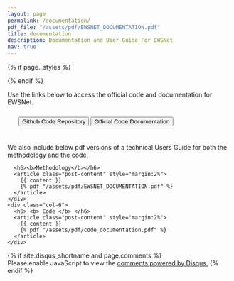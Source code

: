 ```yaml
---
layout: page
permalink: /documentation/
pdf_file: "/assets/pdf/EWSNET_DOCUMENTATION.pdf"
title: documentation
description: Documentation and User Guide For EWSNet
nav: true
---
```


{% if page._styles %}
<style type="text/css">
  {{ page._styles }}
</style>
{% endif %}

<div class="post">
  Use the links below to access the official code and documentation for EWSNet.
  <div class="row" style="padding:5%">
    <div class="col-3"></div> 
    <div class="col-6">
      <div class="list-group list-group-horizontal">
        <a href="https://github.com/sahilsid/ewsnet"> <button class="btn btn-primary  z-depth-1" style="text-align:center">
          Github Code Repository
        </button></a>
        <a href="https://ewsnet.readthedocs.io/"><button class="btn btn-primary  z-depth-1" style="text-align:center"> Official Code Documentation </button></a>
      </div>    
    </div>
  </div>
  
  <p>
      We also include below pdf versions of a technical Users Guide for both the methodology and the code.
  </p>
  <div class="row">
    <div class="col-6">
      
      <h6><b>Methodology</b></h6>
      <article class="post-content" style="margin:2%">
        {{ content }}
        {% pdf "/assets/pdf/EWSNET_DOCUMENTATION.pdf" %}
      </article>
    </div>
    <div class="col-6">
      <h6> <b> Code </b> </h6>
      <article class="post-content" style="margin:2%">
        {{ content }}
        {% pdf "/assets/pdf/code_documentation.pdf" %}
      </article>
    </div>
  </div>
  {% if site.disqus_shortname and page.comments %}
    <div id="disqus_thread"></div>
    <script type="text/javascript">
      var disqus_shortname  = '{{ site.disqus_shortname }}';
      var disqus_identifier = '{{ page.id }}';
      var disqus_title      = {{ page.title | jsonify }};
      (function() {
        var dsq = document.createElement('script'); dsq.type = 'text/javascript'; dsq.async = true;
        dsq.src = '//' + disqus_shortname + '.disqus.com/embed.js';
        (document.getElementsByTagName('head')[0] || document.getElementsByTagName('body')[0]).appendChild(dsq);
      })();
    </script>
    <noscript>Please enable JavaScript to view the <a href="http://disqus.com/?ref_noscript">comments powered by Disqus.</a></noscript>
  {% endif %}

</div>
<!-- 
<div class="documentation">

{% for y in page.years %}
  <h2 class="year">{{y}}</h2>
  {% bibliography -f papers -q @*[year={{y}}]* %}
{% endfor %}

</div> -->

